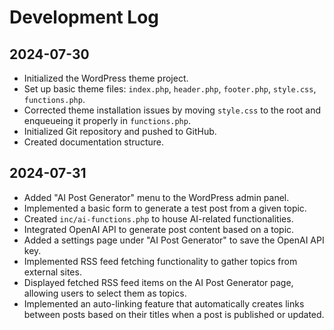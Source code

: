 # Development Log

## 2024-07-30

- Initialized the WordPress theme project.
- Set up basic theme files: `index.php`, `header.php`, `footer.php`, `style.css`, `functions.php`.
- Corrected theme installation issues by moving `style.css` to the root and enqueueing it properly in `functions.php`.
- Initialized Git repository and pushed to GitHub.
- Created documentation structure.

## 2024-07-31

- Added "AI Post Generator" menu to the WordPress admin panel.
- Implemented a basic form to generate a test post from a given topic.
- Created `inc/ai-functions.php` to house AI-related functionalities.
- Integrated OpenAI API to generate post content based on a topic.
- Added a settings page under "AI Post Generator" to save the OpenAI API key.
- Implemented RSS feed fetching functionality to gather topics from external sites.
- Displayed fetched RSS feed items on the AI Post Generator page, allowing users to select them as topics.
- Implemented an auto-linking feature that automatically creates links between posts based on their titles when a post is published or updated.